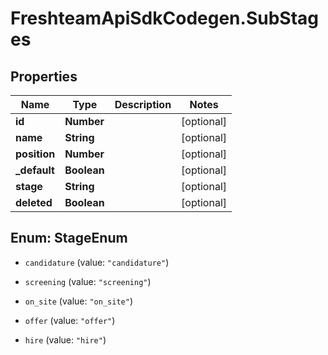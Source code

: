 # FreshteamApiSdkCodegen.SubStages

## Properties

| Name          | Type        | Description | Notes      |
| ------------- | ----------- | ----------- | ---------- |
| **id**        | **Number**  |             | [optional] |
| **name**      | **String**  |             | [optional] |
| **position**  | **Number**  |             | [optional] |
| **\_default** | **Boolean** |             | [optional] |
| **stage**     | **String**  |             | [optional] |
| **deleted**   | **Boolean** |             | [optional] |

## Enum: StageEnum

- `candidature` (value: `"candidature"`)

- `screening` (value: `"screening"`)

- `on_site` (value: `"on_site"`)

- `offer` (value: `"offer"`)

- `hire` (value: `"hire"`)
